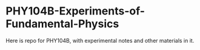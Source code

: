 # PHY104B-Experiments-of-Fundamental-Physics
Here is repo for PHY104B, with experimental notes and other materials in it.
